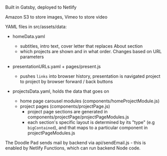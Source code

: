 Built in Gatsby, deployed to Netlify

Amazon S3 to store images, Vimeo to store video

YAML files in src/assets/data:
- homeData.yaml 
  - subtitles, intro text, cover letter that replaces About section
  - which projects are shown and in what order. Changes based on URL parameters

- presentationURLs.yaml + pages/present.js
  - pushes `links` into browser history, presentation is navigated project to project by browser forward / back buttons

- projectsData.yaml, holds the data that goes on 
  - home page carousel modules (components/homeProjectModule.js)
  - project pages (components/projectPage.js)
    - project page sections are generated in components/projectPage/projectPageModules.js
    - each section's specific layout is determined by its "type" (e.g `bigContained`), and that maps to a particular component in projectPageModules.js

The Doodle Pad sends mail by backend via api/sendEmail.js - this is enabled by Netlify Functions, which can run backend Node code. 

